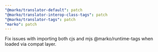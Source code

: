 ```yaml
---
"@marko/translator-default": patch
"@marko/translator-interop-class-tags": patch
"@marko/translator-tags": patch
"marko": patch
---
```


Fix issues with importing both cjs and mjs @marko/runtime-tags when loaded via compat layer.
